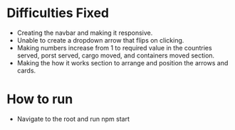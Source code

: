 # Difficulties Fixed

* Creating the navbar and making it responsive.
* Unable to create a dropdown arrow that flips on clicking.
* Making numbers increase from 1 to required value in the countries served, porst served, cargo moved, and containers moved section.
* Making the how it works section to arrange and position the arrows and cards.

# How to run

* Navigate to the root and run npm start
